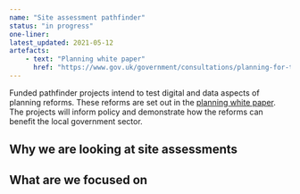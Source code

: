```yaml
---
name: "Site assessment pathfinder"
status: "in progress"
one-liner:
latest_updated: 2021-05-12
artefacts:
    - text: "Planning white paper"
      href: "https://www.gov.uk/government/consultations/planning-for-the-future"
---
```


Funded pathfinder projects intend to test digital and data aspects of planning reforms. These reforms are set out in the [planning white paper](https://www.gov.uk/government/consultations/planning-for-the-future). The projects will inform policy and demonstrate how the reforms can benefit the local government sector.

## Why we are looking at site assessments

## What are we focused on